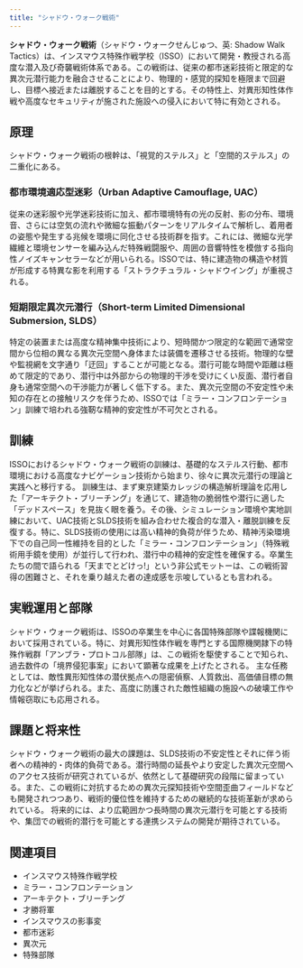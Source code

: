 ```yaml
---
title: "シャドウ・ウォーク戦術"
---
```


**シャドウ・ウォーク戦術**（シャドウ・ウォークせんじゅつ、英: Shadow Walk Tactics）は、インスマウス特殊作戦学校（ISSO）において開発・教授される高度な潜入及び奇襲戦術体系である。この戦術は、従来の都市迷彩技術と限定的な異次元潜行能力を融合させることにより、物理的・感覚的探知を極限まで回避し、目標へ接近または離脱することを目的とする。その特性上、対異形知性体作戦や高度なセキュリティが施された施設への侵入において特に有効とされる。

## 原理

シャドウ・ウォーク戦術の根幹は、「視覚的ステルス」と「空間的ステルス」の二重化にある。

### 都市環境適応型迷彩（Urban Adaptive Camouflage, UAC）
従来の迷彩服や光学迷彩技術に加え、都市環境特有の光の反射、影の分布、環境音、さらには空気の流れや微細な振動パターンをリアルタイムで解析し、着用者の姿態や発生する兆候を環境に同化させる技術群を指す。これには、微細な光学繊維と環境センサーを編み込んだ特殊戦闘服や、周囲の音響特性を模倣する指向性ノイズキャンセラーなどが用いられる。ISSOでは、特に建造物の構造や材質が形成する特異な影を利用する「ストラクチュラル・シャドウイング」が重視される。

### 短期限定異次元潜行（Short-term Limited Dimensional Submersion, SLDS）
特定の装置または高度な精神集中技術により、短時間かつ限定的な範囲で通常空間から位相の異なる異次元空間へ身体または装備を遷移させる技術。物理的な壁や監視網を文字通り「迂回」することが可能となる。潜行可能な時間や距離は極めて限定的であり、潜行中は外部からの物理的干渉を受けにくい反面、潜行者自身も通常空間への干渉能力が著しく低下する。また、異次元空間の不安定性や未知の存在との接触リスクを伴うため、ISSOでは「ミラー・コンフロンテーション」訓練で培われる強靭な精神的安定性が不可欠とされる。

## 訓練

ISSOにおけるシャドウ・ウォーク戦術の訓練は、基礎的なステルス行動、都市環境における高度なナビゲーション技術から始まり、徐々に異次元潜行の理論と実践へと移行する。
訓練生は、まず東京建築カレッジの構造解析理論を応用した「アーキテクト・ブリーチング」を通じて、建造物の脆弱性や潜行に適した「デッドスペース」を見抜く眼を養う。その後、シミュレーション環境や実地訓練において、UAC技術とSLDS技術を組み合わせた複合的な潜入・離脱訓練を反復する。特に、SLDS技術の使用には高い精神的負荷が伴うため、精神汚染環境下での自己同一性維持を目的とした「ミラー・コンフロンテーション」（特殊戦術用手鏡を使用）が並行して行われ、潜行中の精神的安定性を確保する。卒業生たちの間で語られる「天までとどけっ!」という非公式モットーは、この戦術習得の困難さと、それを乗り越えた者の達成感を示唆しているとも言われる。

## 実戦運用と部隊

シャドウ・ウォーク戦術は、ISSOの卒業生を中心に各国特殊部隊や諜報機関において採用されている。特に、対異形知性体作戦を専門とする国際機関隷下の特殊作戦群「アンブラ・プロトコル部隊」は、この戦術を駆使することで知られ、過去数件の「境界侵犯事案」において顕著な成果を上げたとされる。
主な任務としては、敵性異形知性体の潜伏拠点への隠密偵察、人質救出、高価値目標の無力化などが挙げられる。また、高度に防護された敵性組織の施設への破壊工作や情報窃取にも応用される。

## 課題と将来性

シャドウ・ウォーク戦術の最大の課題は、SLDS技術の不安定性とそれに伴う術者への精神的・肉体的負荷である。潜行時間の延長やより安定した異次元空間へのアクセス技術が研究されているが、依然として基礎研究の段階に留まっている。また、この戦術に対抗するための異次元探知技術や空間歪曲フィールドなども開発されつつあり、戦術的優位性を維持するための継続的な技術革新が求められている。
将来的には、より広範囲かつ長時間の異次元潜行を可能とする技術や、集団での戦術的潜行を可能とする連携システムの開発が期待されている。

## 関連項目
*   インスマウス特殊作戦学校
*   ミラー・コンフロンテーション
*   アーキテクト・ブリーチング
*   才勝将軍
*   インスマウスの影事変
*   都市迷彩
*   異次元
*   特殊部隊